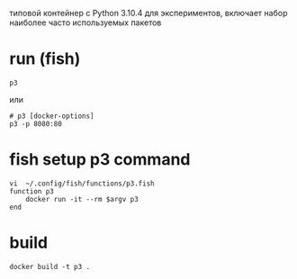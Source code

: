 типовой контейнер с Python 3.10.4 для экспериментов, включает набор наиболее часто используемых пакетов

# run (fish)

    p3

или

    # p3 [docker-options]
    p3 -p 8080:80

# fish setup p3 command

    vi  ~/.config/fish/functions/p3.fish
    function p3
        docker run -it --rm $argv p3
    end

# build

    docker build -t p3 .



